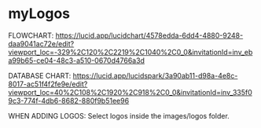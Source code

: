 # myLogos

FLOWCHART: 
https://lucid.app/lucidchart/4578edda-6dd4-4880-9248-daa9041ac72e/edit?viewport_loc=-329%2C120%2C2219%2C1040%2C0_0&invitationId=inv_eba99b65-ce04-48c3-a510-0670d4766a3d

DATABASE CHART:
https://lucid.app/lucidspark/3a90ab11-d98a-4e8c-8017-ac51f4f2fe9e/edit?viewport_loc=40%2C108%2C1920%2C918%2C0_0&invitationId=inv_335f09c3-774f-4db6-8682-880f9b51ee96

WHEN ADDING LOGOS:
Select logos inside the images/logos folder. 
